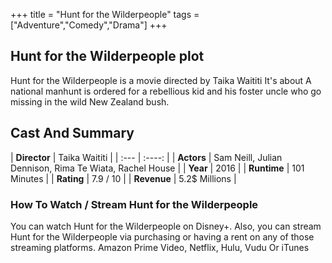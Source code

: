 +++
title = "Hunt for the Wilderpeople"
tags = ["Adventure","Comedy","Drama"]
+++
## Hunt for the Wilderpeople plot
Hunt for the Wilderpeople is a movie directed by Taika Waititi It's about A national manhunt is ordered for a rebellious kid and his foster uncle who go missing in the wild New Zealand bush.
## Cast And Summary
| **Director**      | Taika Waititi |
    | :---        |    :----:   |
    |  **Actors** | Sam Neill, Julian Dennison, Rima Te Wiata, Rachel House |
    | **Year**   | 2016    |
    |  **Runtime** | 101 Minutes |
    |  **Rating** | 7.9 / 10 | 
    |  **Revenue** | 5.2$ Millions |
### How To Watch / Stream Hunt for the Wilderpeople
You can watch Hunt for the Wilderpeople on Disney+.
Also, you can stream Hunt for the Wilderpeople via purchasing or having a rent on any of those streaming platforms.
Amazon Prime Video, Netflix, Hulu, Vudu Or iTunes
